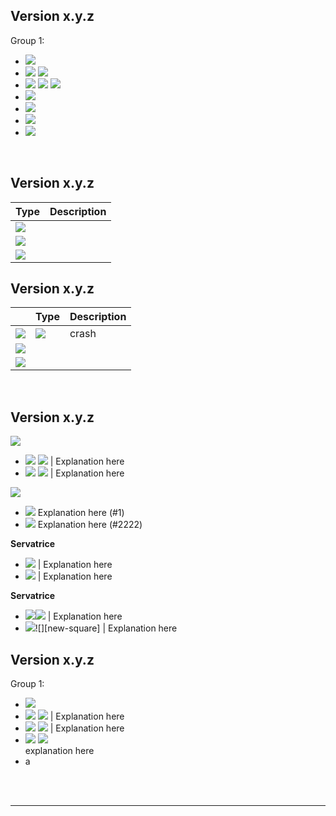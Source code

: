 <!-- hidden explanation -->

## Version x.y.z
Group 1:
- ![](https://img.shields.io/badge/Cockatrice-Fix-red.svg)
- ![](https://img.shields.io/badge/Cockatrice-New-green.svg) ![](https://img.shields.io/badge/Cockatrice-New-brightgreen.svg)
- ![](https://img.shields.io/badge/Cockatrice-Change-blue.svg) ![](https://img.shields.io/badge/Cockatrice-Change-yellow.svg) ![](https://img.shields.io/badge/Cockatrice-Change-orange.svg)
- ![](https://img.shields.io/badge/Oracle-Fix-red.svg)
- ![](https://img.shields.io/badge/Oracle-Fix-red.svg)
- ![](https://img.shields.io/badge/Servatrice-New-green.svg)
- ![](https://img.shields.io/badge/Servatrice-Change-blue.svg)

<br>

## Version x.y.z

| Type          | Description    |
| ------------ | ------------ |
| ![](https://img.shields.io/badge/Cockatrice-Fix-red.svg) |  |
| ![](https://img.shields.io/badge/Cockatrice-New-green.svg) |  |
| ![](https://img.shields.io/badge/Cockatrice-Change-blue.svg) |  |


## Version x.y.z

|    | Type          | Description    |
| -- | ------------ | ------------ |
| ![][cockatrice] | ![][fix] | crash |
| ![](https://img.shields.io/badge/Cockatrice-New-green.svg) |  |
| ![](https://img.shields.io/badge/Cockatrice-Change-blue.svg) |  |



<br>

## Version x.y.z
![][Cockatrice]
- ![][Cockatrice] ![][new] | Explanation here
- ![][Cockatrice] ![][change] | Explanation here

![][oracle]
- ![][new] Explanation here (#1)
- ![][change] Explanation here (#2222)

**Servatrice**
- ![][fix] | Explanation here
- ![][change] | Explanation here

**Servatrice**
- ![][servatrice-square]![][fix-square] | Explanation here
- ![][servatrice-square]![][new-square] | Explanation here

## Version x.y.z
Group 1:
- ![](https://img.shields.io/badge/Cockatrice--grey.svg)
- ![][Cockatrice] ![][new] | Explanation here
- ![][Cockatrice] ![][change] | Explanation here
- ![][servatrice] ![][fix]<br>
explanation here
- a


<br><br>

---
<!-- links -->
[Cockatrice]: https://img.shields.io/badge/Cockatrice--grey.svg
[Oracle]: https://img.shields.io/badge/Oracle--grey.svg
[Servatrice]: https://img.shields.io/badge/Servatrice--grey.svg
[servatrice-square]: ttps://img.shields.io/badge/Servatrice--grey.svg?style=flat-square
[Fix]: https://img.shields.io/badge/-Fix-red.svg
[fix-square]: https://img.shields.io/badge/-Fix-red.svg?style=flat-square
[New]: https://img.shields.io/badge/-New-green.svg
[Change]: https://img.shields.io/badge/-Change-blue.svg
